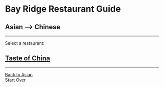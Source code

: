 # Bay Ridge Restaurant Guide
## Asian --> Chinese
---
Select a restaurant:
## [Taste of China](http://www.brooklyntasteofchina.com/)
---
[Back to Asian](asian.md)  
[Start Over](../home.md)